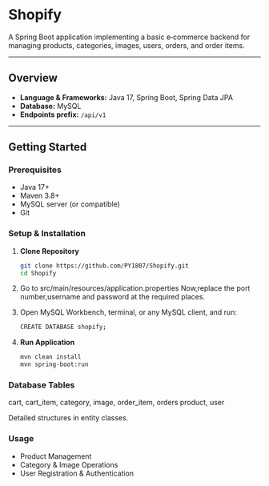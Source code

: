 # Shopify

A Spring Boot application implementing a basic e‑commerce backend for managing products, categories, images, users, orders, and order items.

---

## Overview

- **Language & Frameworks:** Java 17, Spring Boot, Spring Data JPA
- **Database:** MySQL
- **Endpoints prefix:** `/api/v1`

---

## Getting Started

### Prerequisites

- Java 17+
- Maven 3.8+
- MySQL server (or compatible)
- Git

### Setup & Installation

1. **Clone Repository**

   ```bash
   git clone https://github.com/PY1807/Shopify.git
   cd Shopify

   ```

2. Go to src/main/resources/application.properties
   Now,replace the port number,username and password at the required places.
3. Open MySQL Workbench, terminal, or any MySQL client, and run:
   ```bash
   CREATE DATABASE shopify;
   ```
4. **Run Application**
   ```bash
   mvn clean install
   mvn spring-boot:run
   ```

### Database Tables

cart,
cart_item,
category,
image,
order_item,
orders product,
user

Detailed structures in entity classes.

### Usage

- Product Management
- Category & Image Operations
- User Registration & Authentication
